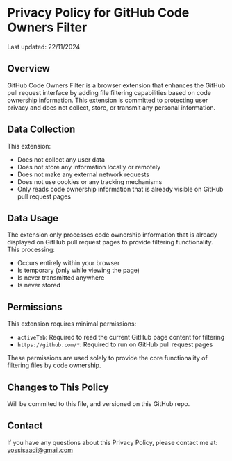 # Privacy Policy for GitHub Code Owners Filter

Last updated: 22/11/2024

## Overview

GitHub Code Owners Filter is a browser extension that enhances the GitHub pull request interface by adding file filtering capabilities based on code ownership information. This extension is committed to protecting user privacy and does not collect, store, or transmit any personal information.

## Data Collection

This extension:

- Does not collect any user data
- Does not store any information locally or remotely
- Does not make any external network requests
- Does not use cookies or any tracking mechanisms
- Only reads code ownership information that is already visible on GitHub pull request pages

## Data Usage

The extension only processes code ownership information that is already displayed on GitHub pull request pages to provide filtering functionality. This processing:

- Occurs entirely within your browser
- Is temporary (only while viewing the page)
- Is never transmitted anywhere
- Is never stored

## Permissions

This extension requires minimal permissions:

- `activeTab`: Required to read the current GitHub page content for filtering
- `https://github.com/*`: Required to run on GitHub pull request pages

These permissions are used solely to provide the core functionality of filtering files by code ownership.

## Changes to This Policy

Will be commited to this file, and versioned on this GitHub repo.

## Contact

If you have any questions about this Privacy Policy, please contact me at: yossisaadi@gmail.com
